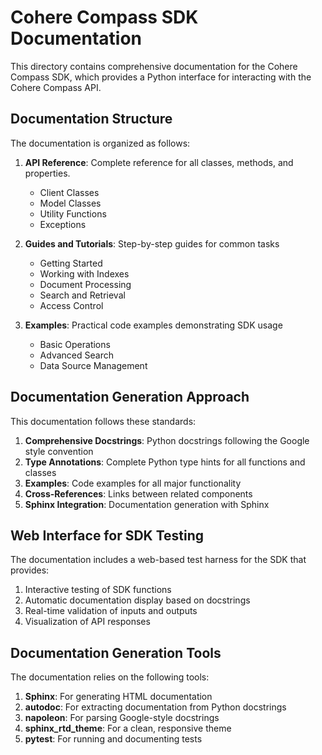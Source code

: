 # Cohere Compass SDK Documentation

This directory contains comprehensive documentation for the Cohere Compass SDK, which provides a Python interface for interacting with the Cohere Compass API.

## Documentation Structure

The documentation is organized as follows:

1. **API Reference**: Complete reference for all classes, methods, and properties.
   - Client Classes
   - Model Classes
   - Utility Functions
   - Exceptions

2. **Guides and Tutorials**: Step-by-step guides for common tasks
   - Getting Started
   - Working with Indexes
   - Document Processing
   - Search and Retrieval
   - Access Control

3. **Examples**: Practical code examples demonstrating SDK usage
   - Basic Operations
   - Advanced Search
   - Data Source Management

## Documentation Generation Approach

This documentation follows these standards:

1. **Comprehensive Docstrings**: Python docstrings following the Google style convention
2. **Type Annotations**: Complete Python type hints for all functions and classes
3. **Examples**: Code examples for all major functionality
4. **Cross-References**: Links between related components
5. **Sphinx Integration**: Documentation generation with Sphinx

## Web Interface for SDK Testing

The documentation includes a web-based test harness for the SDK that provides:

1. Interactive testing of SDK functions
2. Automatic documentation display based on docstrings
3. Real-time validation of inputs and outputs
4. Visualization of API responses

## Documentation Generation Tools

The documentation relies on the following tools:

1. **Sphinx**: For generating HTML documentation
2. **autodoc**: For extracting documentation from Python docstrings
3. **napoleon**: For parsing Google-style docstrings
4. **sphinx_rtd_theme**: For a clean, responsive theme
5. **pytest**: For running and documenting tests 